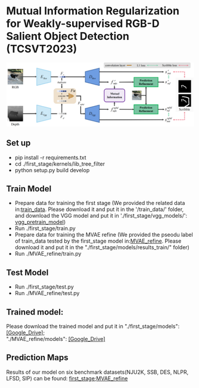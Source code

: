 # Mutual Information Regularization for Weakly-supervised RGB-D Salient Object Detection (TCSVT2023)
![](https://github.com/baneitixiaomai/MIRV/blob/main/overview_00.png)  
## Set up

- pip install -r requirements.txt  
- cd ./first_stage/kernels/lib_tree_filter  
- python setup.py build develop  

## Train Model
- Prepare data for training the first stage (We provided the related data in:[train_data](https://drive.google.com/file/d/1up2LL6NpMMX38YeNa_6mWAayTyvkj9Mj/view?usp=sharing). Please download it and put it in the '/train_data/' folder, and download the VGG model and put it in './first_stage/vgg_models/': [vgg_pretrain_model](https://drive.google.com/file/d/1MnT9o84LRcp137eOA9JSljRJELe09TQ-/view?usp=sharing))  
- Run ./first_stage/train.py  
-  Prepare data for training the MVAE refine (We provided the pseodu label of train_data tested by the first_stage model in:[MVAE_refine](https://drive.google.com/file/d/1v678xKmDLzM6ZsKsH30rsKVXaS4swqj9/view?usp=sharing). Please download it and put it in the  "./first_stage/models/results_train/" folder)  
- Run ./MVAE_refine/train.py 
##  Test Model
- Run ./first_stage/test.py  
- Run ./MVAE_refine/test.py 

## Trained model:
Please download the trained model and put it in "./first_stage/models":  [[Google_Drive]](https://drive.google.com/file/d/1pGEclv5zNA878u2x5iCDcToC7hpmYNI1/view?usp=sharing);  
"./MVAE_refine/models": [[Google_Drive]](https://drive.google.com/file/d/1yTmmMu_ZsUrqkxb1zaR5mQXhHhfY4vP6/view?usp=sharing)
  
##  Prediction Maps
Results of our model on six benchmark datasets(NJU2K, SSB, DES, NLPR, LFSD, SIP) can be found: [first_stage](https://drive.google.com/file/d/12ZFJYII9j9_hCDVI307l6Bjd5YpDnMF2/view?usp=sharing);[MVAE_refine](https://drive.google.com/file/d/1gaJjDnUKktNhTbuGn7zJf3EFmlSrpBBF/view?usp=sharing)
 
